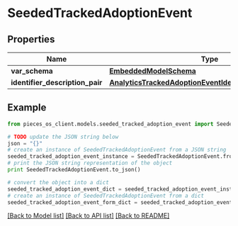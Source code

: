 # SeededTrackedAdoptionEvent


## Properties

Name | Type | Description | Notes
------------ | ------------- | ------------- | -------------
**var_schema** | [**EmbeddedModelSchema**](EmbeddedModelSchema) |  | [optional] 
**identifier_description_pair** | [**AnalyticsTrackedAdoptionEventIdentifierDescriptionPairs**](AnalyticsTrackedAdoptionEventIdentifierDescriptionPairs) |  | [optional] 

## Example

```python
from pieces_os_client.models.seeded_tracked_adoption_event import SeededTrackedAdoptionEvent

# TODO update the JSON string below
json = "{}"
# create an instance of SeededTrackedAdoptionEvent from a JSON string
seeded_tracked_adoption_event_instance = SeededTrackedAdoptionEvent.from_json(json)
# print the JSON string representation of the object
print SeededTrackedAdoptionEvent.to_json()

# convert the object into a dict
seeded_tracked_adoption_event_dict = seeded_tracked_adoption_event_instance.to_dict()
# create an instance of SeededTrackedAdoptionEvent from a dict
seeded_tracked_adoption_event_form_dict = seeded_tracked_adoption_event.from_dict(seeded_tracked_adoption_event_dict)
```
[[Back to Model list]](../README#documentation-for-models) [[Back to API list]](../README#documentation-for-api-endpoints) [[Back to README]](../README)


